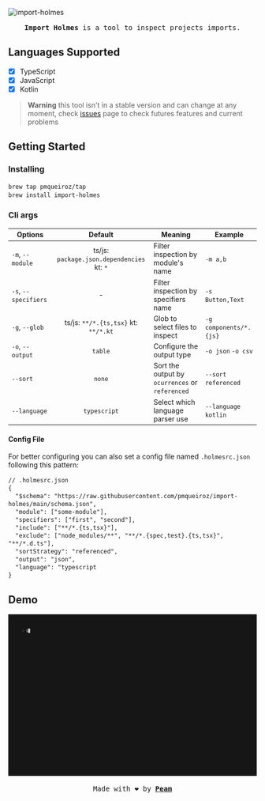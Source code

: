 [peam-url]: https://pmqueiroz.com
[src-url]: https://swc.rs/
[issues-url]: https://github.com/pmqueiroz/import-holmes/issues

![import-holmes](./.github/brand.png)

<div align="center">

<samp> **Import Holmes** is a tool to inspect projects imports.</samp>

</div>

## Languages Supported
- [x] TypeScript
- [x] JavaScript
- [x] Kotlin

> **Warning** this tool isn't in a stable version and can change
at any moment, check [issues][issues-url] page to check futures features and current problems

## Getting Started

### Installing

```sh
brew tap pmqueiroz/tap
brew install import-holmes
```

### Cli args

| Options | Default | Meaning | Example |
|---------|:-------:|---------|--|
| `-m`, `--module` | ts/js: `package.json.dependencies` kt: `*`| Filter inspection by module's name | `-m a,b` |
| `-s`, `--specifiers` | - | Filter inspection by specifiers name | `-s Button,Text` |
| `-g`, `--glob` | ts/js: `**/*.{ts,tsx}` kt: `**/*.kt` | Glob to select files to inspect | `-g components/*.{js}` |
| `-o`, `--output` | `table` | Configure the output type | `-o json` `-o csv` |
| `--sort` | `none` | Sort the output by `ocurrences` or `referenced` | `--sort referenced` |
| `--language` | `typescript` | Select which language parser use | `--language kotlin` |

#### Config File

For better configuring you can also set a config file named `.holmesrc.json` following this pattern:

```jsonc
// .holmesrc.json
{
  "$schema": "https://raw.githubusercontent.com/pmqueiroz/import-holmes/main/schema.json",
  "module": ["some-module"],
  "specifiers": ["first", "second"],
  "include": ["**/*.{ts,tsx}"],
  "exclude": ["node_modules/**", "**/*.{spec,test}.{ts,tsx}", "**/*.d.ts"],
  "sortStrategy": "referenced",
  "output": "json",
  "language": "typescript
}
```


## Demo

![demo](./.github/demo.gif)


<div align="center">

<samp>Made with :heart: by [**Peam**][peam-url]</samp> 

</div>

